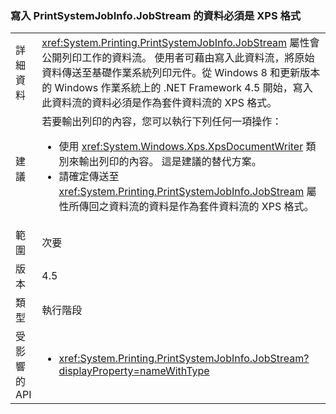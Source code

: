 ### <a name="data-written-to-printsystemjobinfojobstream-must-be-in-xps-format"></a>寫入 PrintSystemJobInfo.JobStream 的資料必須是 XPS 格式

|   |   |
|---|---|
|詳細資料|<xref:System.Printing.PrintSystemJobInfo.JobStream> 屬性會公開列印工作的資料流。 使用者可藉由寫入此資料流，將原始資料傳送至基礎作業系統列印元件。從 Windows 8 和更新版本的 Windows 作業系統上的 .NET Framework 4.5 開始，寫入此資料流的資料必須是作為套件資料流的 XPS 格式。|
|建議|若要輸出列印的內容，您可以執行下列任何一項操作：<ul><li>使用 <xref:System.Windows.Xps.XpsDocumentWriter> 類別來輸出列印的內容。 這是建議的替代方案。</li><li>請確定傳送至 <xref:System.Printing.PrintSystemJobInfo.JobStream> 屬性所傳回之資料流的資料是作為套件資料流的 XPS 格式。</li></ul>|
|範圍|次要|
|版本|4.5|
|類型|執行階段|
|受影響的 API|<ul><li><xref:System.Printing.PrintSystemJobInfo.JobStream?displayProperty=nameWithType></li></ul>|

